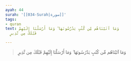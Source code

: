 ```yaml
---
ayah: 44
surah: '[[034-Surah|سورة]]'
tags:
- quran
text: وَمَا آتَيْنَاهُم مِّن كُتُبٍ يَدْرُسُونَهَا ۖ وَمَا أَرْسَلْنَا إِلَيْهِمْ
  قَبْلَكَ مِن نَّذِيرٍ

---
```

> وَمَا آتَيْنَاهُم مِّن كُتُبٍ يَدْرُسُونَهَا ۖ وَمَا أَرْسَلْنَا إِلَيْهِمْ قَبْلَكَ مِن نَّذِيرٍ
